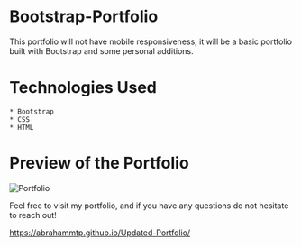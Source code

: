 # Bootstrap-Portfolio

This portfolio will not have mobile responsiveness, it will be a basic portfolio built with Bootstrap and some personal additions.

# Technologies Used

    * Bootstrap
    * CSS
    * HTML
    
# Preview of the Portfolio

![Portfolio](https://user-images.githubusercontent.com/46465000/57728976-1654b200-7663-11e9-83fb-85aacffdb2fe.gif)

    
Feel free to visit my portfolio, and if you have any questions do not hesitate to reach out!

https://abrahammtp.github.io/Updated-Portfolio/
